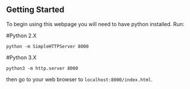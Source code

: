 ## Getting Started

To begin using this webpage you will need to have python installed. Run:

#Python 2.X
```
python -m SimpleHTTPServer 8000
```

#Python 3.X
```
python3 -m http.server 8000
```

then go to your web browser to `localhost:8000/index.html`.
